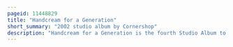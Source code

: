 ```yaml
---
pageid: 11448829
title: "Handcream for a Generation"
short_summary: "2002 studio album by Cornershop"
description: "Handcream for a Generation is the fourth Studio Album to be recorded by the british Rock Band Cornershop. It was released on 1 April 2002 by Wiiija. Following the Release of their third Studio Album when I was born for the 7th Time the Band abstained from touring for the Majority of 1998. During their Hiatus, frontman Tjinder Singh and guitarist Ben Ayres worked as Disc Jockeys, formed the Side Project Clinton and released an Album under that Moniker while Singh was suffering from Fatigue. Cornershop recorded their next Album in west Orange Studios in Preston Lancashire between Mid-2000 and June 2001 and eastcote Studios in Ladbroke Grove London. Singh produced the Album and Rob Swift co-produced two of the Songs."
---
```


